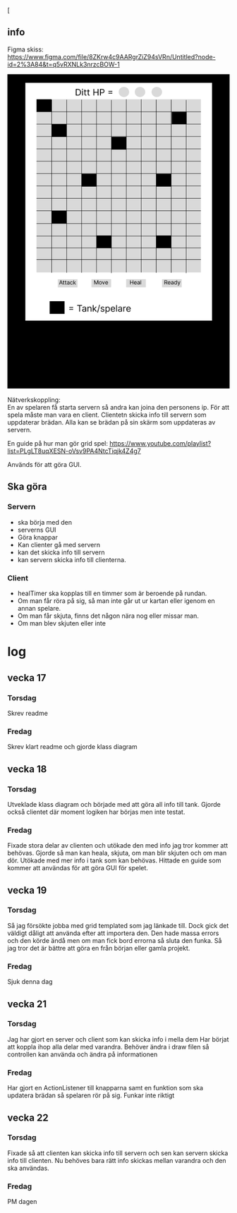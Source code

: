[
## info
Figma skiss: https://www.figma.com/file/8ZKrw4c9AARgrZiZ94sVRn/Untitled?node-id=2%3A84&t=q5vRXNLk3nrzcBOW-1

![Alt text](gui_design.png)

Nätverkskoppling:  
En av spelaren få starta servern så andra kan joina den personens ip.
För att spela måste man vara en client.
Clientetn skicka info till servern som uppdaterar brädan.
Alla kan se brädan på sin skärm som uppdateras av servern.

En guide på hur man gör grid spel:
https://www.youtube.com/playlist?list=PLgLT8uqXESN-oVsv9PA4NtcTiqjk4Z4g7

Används för att göra GUI.

## Ska göra
### Servern 
- ska börja med den
- serverns GUI
- Göra knappar 
- Kan clienter gå med servern 
- kan det skicka info till servern
- kan servern skicka info till clienterna. 

### Client
- healTimer ska kopplas till en timmer som är beroende på rundan.
- Om man får röra på sig, så man inte går ut ur kartan eller igenom en annan spelare.
- Om man får skjuta, finns det någon nära nog eller missar man.
- Om man blev skjuten eller inte 

# log
## vecka 17
### Torsdag
Skrev readme 

### Fredag
Skrev klart readme och gjorde klass diagram 

## vecka 18
### Torsdag
Utveklade klass diagram och började med att göra all info till tank.
Gjorde också clientet där moment logiken har börjas men inte testat.

### Fredag
Fixade stora delar av clienten och utökade den med info jag tror kommer att behövas.
Gjorde så man kan heala, skjuta, om man blir skjuten och om man dör. 
Utökade med mer info i tank som kan behövas. 
Hittade en guide som kommer att användas för att göra GUI för spelet. 

## vecka 19
### Torsdag
Så jag försökte jobba med grid templated som jag länkade till.
Dock gick det väldigt dåligt att använda efter att importera den.
Den hade massa errors och den körde ändå men om man fick bord errorna så sluta den funka.
Så jag tror det är bättre att göra en från början eller gamla projekt.
### Fredag
Sjuk denna dag 

## vecka 21
### Torsdag
Jag har gjort en server och client som kan skicka info i mella dem
Har börjat att koppla ihop alla delar med varandra.
Behöver ändra i draw filen så controllen kan använda och ändra på informationen 

### Fredag
Har gjort en ActionListener till knapparna
samt en funktion som ska updatera brädan 
så spelaren rör på sig. Funkar inte riktigt 

## vecka 22
### Torsdag
Fixade så att clienten kan skicka info till servern
och sen kan servern skicka info till clienten.
Nu behöves bara rätt info skickas mellan varandra och den ska användas.

### Fredag
PM dagen 
